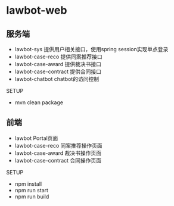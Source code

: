 # lawbot-web

## 服务端
* lawbot-sys 提供用户相关接口，使用spring session实现单点登录
* lawbot-case-reco 提供同案推荐接口
* lawbot-case-award 提供裁决书接口
* lawbot-case-contract 提供合同接口
* lawbot-chatbot chatbot的访问控制

SETUP
* mvn clean package

## 前端
* lawbot Portal页面
* lawbot-case-reco 同案推荐操作页面
* lawbot-case-award 裁决书操作页面
* lawbot-case-contract 合同操作页面

SETUP
* npm install
* npm run start
* npm run build


